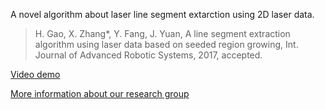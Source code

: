A novel algorithm about laser line segment extarction using 2D laser data.

> H. Gao, X. Zhang*, Y. Fang, J. Yuan, A line segment extraction algorithm using laser data based on seeded region growing, Int. Journal of Advanced Robotic Systems, 2017, accepted.

[Video demo](https://youtu.be/yNN9NRioOBc)

[More information about our research group](https://xuebozhang.net)

